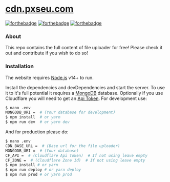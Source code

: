 # [cdn.pxseu.com](https://[cdn.pxseu.com)

[![forthebadge](https://forthebadge.com/images/badges/contains-tasty-spaghetti-code.svg)](https://forthebadge.com)
[![forthebadge](https://forthebadge.com/images/badges/made-with-typescript.svg)](https://forthebadge.com)
[![forthebadge](https://forthebadge.com/images/badges/ctrl-c-ctrl-v.svg)](https://forthebadge.com)

### About

This repo contains the full content of file uploader for free!
Please check it out and contribute if you wish to do so!

### Installation

The website requires [Node.js](https://nodejs.org/) v14+ to run.

Install the dependencies and devDependencies and start the server.
To use it to it's full potential it requires a [MongoDB](https://www.mongodb.com/) database.
Optionally if you use Cloudflare you will need to get an [Api Token](https://dash.cloudflare.com/profile/api-tokens).
For development use:

```sh
$ nano .env
MONGODB_URI =  # (Your database for development)
$ npm install  # or yarn
$ npm run dev  # or yarn dev
```

And for production please do:

```sh
$ nano .env
CDN_BASE_URL =  # (Base url for the file uploader)
MONGODB_URI =  # (Your database)
CF_API =  # (Cloudflare Api Token)  # If not using leave empty
CF_ZONE =  # (Cloudflare Zone Id)  # If not using leave empty
$ npm install # or yarn
$ npm run deploy # or yarn deploy
$ npm run prod # or yarn prod
```
